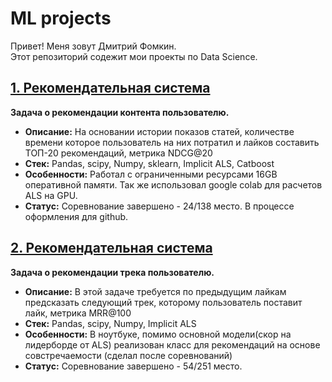 # ML projects
Привет! Меня зовут Дмитрий Фомкин.  
Этот репозиторий содежит мои проекты по Data Science.

## [1. Рекомендательная система](https://github.com/Difroz/ML_projects/tree/main/Rec_sys_topics_vk_cup)
 __Задача о рекомендации контента пользователю.__
 * __Описание:__ На основании истории показов статей, количестве времени которое пользователь на них потратил и лайков составить ТОП-20 рекомендаций, метрика NDCG@20
 * __Стек:__ Pandas, scipy, Numpy, sklearn, Implicit ALS, Catboost
 * __Особенности:__ Работал с ограниченными ресурсами 16GB оперативной памяти. Так же использовал google colab для расчетов ALS на GPU.
 * __Статус:__ Соревнование завершено - 24/138 место. В процессе оформления для github.
 ## [2. Рекомендательная система](https://github.com/Difroz/ML_projects/tree/main/rec_sys_yandex_cup)
 __Задача о рекомендации трека пользователю.__
 * __Описание:__ В этой задаче требуется по предыдущим лайкам предсказать следующий трек, которому пользователь поставит лайк, метрика  MRR@100
 * __Стек:__ Pandas, scipy, Numpy, Implicit ALS
 * __Особенности:__ В ноутбуке, помимо основной модели(скор на лидерборде от ALS) реализован класс для рекомендаций на основе совстречаемости (сделал после соревнований)
 * __Статус:__ Соревнование завершено - 54/251 место.
